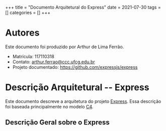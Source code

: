 +++
title = "Documento Arquitetural do Express"
date = 2021-07-30
tags = []
categories = []
+++

# Autores

Este documento foi produzido por Arthur de Lima Ferrão.

- Matrícula: 117110318
- Contato: arthur.ferrao@ccc.ufcg.edu.br
- Projeto documentado: https://github.com/expressjs/express

# Descrição Arquitetural -- Express

Este documento descreve a arquitetura do projeto [Express](https://github.com/expressjs/express). Essa descrição foi baseada principalmente no modelo [C4](https://c4model.com/).

## Descrição Geral sobre o Express

